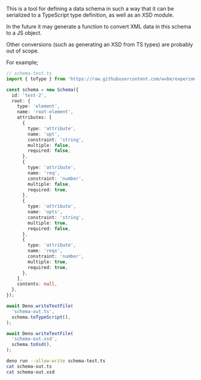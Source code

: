 This is a tool for defining a data schema in such a way that it can be serialized to a TypeScript
type definition, as well as an XSD module.

In the future it may generate a function to convert XML data in this schema to a JS object.

Other conversions (such as generating an XSD from TS types) are probably out of scope.

For example;

```ts
// schema-test.ts
import { toType } from 'https://raw.githubusercontent.com/wvbe/experimental-ts-xsd-schema/master/mod.ts';

const schema = new Schema({
  id: 'test-2',
  root: {
    type: 'element',
    name: 'root-element',
    attributes: [
      {
        type: 'attribute',
        name: 'opt',
        constraint: 'string',
        multiple: false,
        required: false,
      },
      {
        type: 'attribute',
        name: 'req',
        constraint: 'number',
        multiple: false,
        required: true,
      },
      {
        type: 'attribute',
        name: 'opts',
        constraint: 'string',
        multiple: true,
        required: false,
      },
      {
        type: 'attribute',
        name: 'reqs',
        constraint: 'number',
        multiple: true,
        required: true,
      },
    ],
    contents: null,
  },
});

await Deno.writeTextFile(
  'schema-out.ts',
  schema.toTypeScript(),
);

await Deno.writeTextFile(
  'schema-out.xsd',
  schema.toXsd(),
);
```

```sh
deno run --allow-write schema-test.ts
cat schema-out.ts
cat schema-out.xsd
```